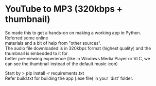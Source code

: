 # YouTube to MP3 (320kbps + thumbnail)
So made this to get a hands-on on making a working app in Python. Referred some online </br>
materials and a bit of help from "other sources".</br>
</t>
The audio file downloaded is in 320kbps format (highest quality) and the thumbnail is embedded to it for </br>
better pre-viewing experience (like in Windows Media Player or VLC, we can see the thumbnail instead of the default music icon)

Start by > pip install -r requirements.txt </br>
Refer build.txt for building the app (.exe file) in your 'dist' folder.
